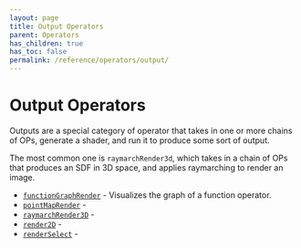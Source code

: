 ```yaml
---
layout: page
title: Output Operators
parent: Operators
has_children: true
has_toc: false
permalink: /reference/operators/output/
---
```


# Output Operators

Outputs are a special category of operator that takes in one or more
chains of OPs, generate a shader, and run it to produce some sort of
output.

The most common one is `raymarchRender3d`, which takes in a chain of OPs
that produces an SDF in 3D space, and applies raymarching to render an
image.

* [`functionGraphRender`](functionGraphRender/) - Visualizes the graph of a function operator.
* [`pointMapRender`](pointMapRender/) - 
* [`raymarchRender3D`](raymarchRender3D/) - 
* [`render2D`](render2D/) - 
* [`renderSelect`](renderSelect/) - 
